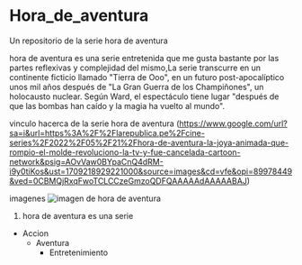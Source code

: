 # Hora_de_aventura
 Un repositorio de la serie hora de aventura
 
 hora de aventura es una serie entretenida que me gusta bastante por las partes reflexivas y complejidad del mismo,La serie transcurre en un continente ficticio llamado "Tierra de Ooo",​ en un futuro post-apocalíptico unos mil años después de "La Gran Guerra de los Champiñones", un holocausto nuclear. Según Ward, el espectáculo tiene lugar "después de que las bombas han caído y la magia ha vuelto al mundo".


 vinculo hacerca de la serie hora de aventura 
 (https://www.google.com/url?sa=i&url=https%3A%2F%2Flarepublica.pe%2Fcine-series%2F2022%2F05%2F21%2Fhora-de-aventura-la-joya-animada-que-rompio-el-molde-revoluciono-la-tv-y-fue-cancelada-cartoon-network&psig=AOvVaw0BYpaCnQ4dRM-i9y0tiKos&ust=1709218929221000&source=images&cd=vfe&opi=89978449&ved=0CBMQjRxqFwoTCLCCzeGmzoQDFQAAAAAdAAAAABAJ)

imagenes 
![imagen de hora de aventura](https://es.web.img3.acsta.net/pictures/14/04/22/09/03/422873.jpg)


1. hora de aventura es una serie
 - Accion
    - Aventura
        - Entretenimiento

